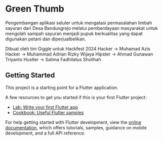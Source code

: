 # Green Thumb

Pengembangan aplikasi seluler untuk mengatasi permasalahan limbah sayuran dari Desa Bandungrejo melalui pemberdayaan masyarakat untuk mengolah sampah sayuran menjadi pupuk berkualitas yang dapat digunakan petani dan diperjualbelikan. 


Dibuat oleh tim Giggle untuk Hackfest 2024
Hacker -> Muhamad Azis
Hacker -> Muhammad Adrian Rizky Wijaya
Hipster -> Ahmad Gunawan Triyanto
Hustler -> Salima Fadhilatus Sholihah




## Getting Started



This project is a starting point for a Flutter application.

A few resources to get you started if this is your first Flutter project:

- [Lab: Write your first Flutter app](https://docs.flutter.dev/get-started/codelab)
- [Cookbook: Useful Flutter samples](https://docs.flutter.dev/cookbook)

For help getting started with Flutter development, view the
[online documentation](https://docs.flutter.dev/), which offers tutorials,
samples, guidance on mobile development, and a full API reference.
